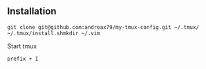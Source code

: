 Installation
------------

    git clone git@github.com:andreax79/my-tmux-config.git ~/.tmux/
    ~/.tmux/install.shmkdir ~/.vim

Start tmux

`prefix + I`
